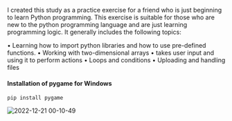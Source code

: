 I created this study as a practice exercise for a friend who is just beginning to learn Python programming.
This exercise is suitable for those who are new to the python programming language and are just learning programming logic. It generally includes the following topics:

• Learning how to import python libraries and how to use pre-defined functions.
• Working with two-dimensional arrays
• takes user input and using it to perform actions
• Loops and conditions
• Uploading and handling files

#### Installation of pygame for Windows

```
pip install pygame
```
 
![2022-12-21 00-10-49](https://user-images.githubusercontent.com/57074947/208767357-5baa8275-d55c-4976-8f91-0cb1bb822259.gif)



